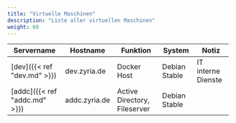 ```yaml
---
title: "Virtuelle Maschinen"
description: "Liste aller virtuellen Maschinen"
weight: 60
---
```


| Servername | Hostname | Funktion | System | Notiz |
| -------- | -------- | -------- | -------- |-------- |
| [dev]({{< ref "dev.md" >}}) | dev.zyria.de | Docker Host | Debian Stable | IT interne Dienste |
| [addc]({{< ref "addc.md" >}}) | addc.zyria.de | Active Directory, Fileserver | Debian Stable ||

